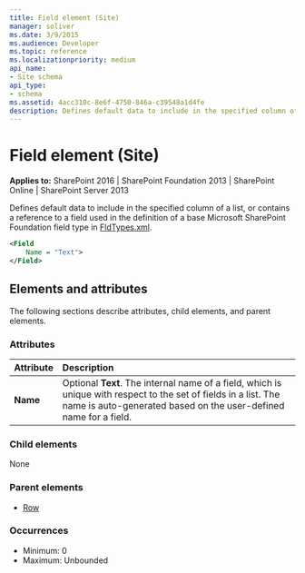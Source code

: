 ```yaml
---
title: Field element (Site)
manager: soliver
ms.date: 3/9/2015
ms.audience: Developer
ms.topic: reference
ms.localizationpriority: medium
api_name:
- Site schema
api_type:
- schema
ms.assetid: 4acc310c-8e6f-4750-846a-c39548a1d4fe
description: Defines default data to include in the specified column of a list, or contains a reference to a field used in the definition of a base Microsoft SharePoint Foundation field type in FldTypes.xml.
---
```


# Field element (Site)

**Applies to:** SharePoint 2016 | SharePoint Foundation 2013 | SharePoint Online | SharePoint Server 2013

Defines default data to include in the specified column of a list, or contains a reference to a field used in the definition of a base Microsoft SharePoint Foundation field type in [FldTypes.xml](https://msdn.microsoft.com/library/8f8db866-03f8-4001-aae3-4c4102a7aed6%28Office.15%29.aspx).

```XML
<Field
    Name = "Text">
</Field>
```

## Elements and attributes

The following sections describe attributes, child elements, and parent elements.

### Attributes

|**Attribute**|**Description**|
|:-----|:-----|
|**Name** <br/> |Optional **Text**. The internal name of a field, which is unique with respect to the set of fields in a list. The name is auto-generated based on the user-defined name for a field.  <br/> |

### Child elements

None

### Parent elements

- [Row](row-element-site.md)

### Occurrences

- Minimum: 0
- Maximum: Unbounded

<br/>
